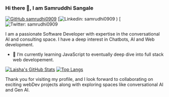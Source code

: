 ### Hi there 👋, I am Samruddhi Sangale
[![GitHub samrudhi0909](https://img.shields.io/github/followers/samrudhi0909?label=follow&style=social)](https://github.com/samrudhi0909)
[![Linkedin: samrudhi0909](https://www.linkedin.com/in/samruddhi-sangale-21680a1b1/![image](https://github.com/samrudhi0909/samrudhi0909/assets/59226807/3bcaffa3-c729-4d77-a3c0-8ec3b1180951)
)
)
[![Twitter: samrudhi0909](https://twitter.com/Samruddhi0909![image](https://github.com/samrudhi0909/samrudhi0909/assets/59226807/06ed5b45-77c7-4a1e-a445-2fd9de418b6b)
)

  
I am a passionate Software Developer with expertise in the conversational AI and consulting space. I have a deep interest in Chatbots, AI and Web development.


- 🔭 I’m currently learning JavaScript to eventually deep dive into full stack web developement. 
<!--
**laishawadhwa/laishawadhwa** is a ✨ _special_ ✨ repository because its `README.md` (this file) appears on your GitHub profile.

Here are some ideas to get you started:

- 🔭 I’m currently working on ...
- 🌱 I’m currently learning ...
- 👯 I’m looking to collaborate on ...
- 🤔 I’m looking for help with ...
- 💬 Ask me about ...
- 📫 How to reach me: ...
- 😄 Pronouns: ...
- ⚡ Fun fact: ...
-->

[![Laisha's GitHub Stats](https://github-readme-stats.vercel.app/api?username=samrudhi0909&hide=issues&count_private=true&show_icons=true&theme=calm)](https://github.com/laishawadhwa/github-readme-stats)
[![Top Langs](https://github-readme-stats.vercel.app/api/top-langs/?username=samrudhi0909&layout=compact&theme=calm)](https://github.com/laishawadhwa/github-readme-stats)

Thank you for visiting my profile, and I look forward to collaborating on exciting webDev projects along with exploring spaces like conversational AI and Gen AI.
